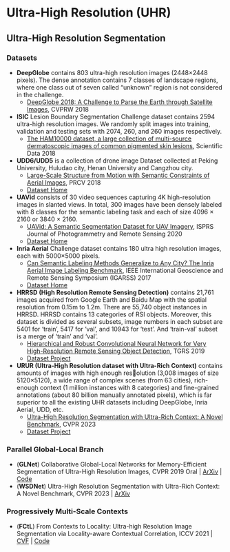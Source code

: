 # Ultra-High Resolution (UHR)

## Ultra-High Resolution Segmentation

### Datasets

* **DeepGlobe** contains 803 ultra-high resolution images (2448×2448 pixels). The dense annotation contains 7 classes of landscape regions, where one class out of seven called “unknown” region is not considered in the challenge.
    * [DeepGlobe 2018: A Challenge to Parse the Earth through Satellite Images](https://arxiv.org/abs/1805.06561), CVPRW 2018
* **ISIC** Lesion Boundary Segmentation Challenge dataset contains 2594 ultra-high resolution images. We randomly split images into training, validation and testing sets with 2074, 260, and 260 images respectively.
    * [The HAM10000 dataset, a large collection of multi-source dermatoscopic images of common pigmented skin lesions](https://arxiv.org/abs/1803.10417), Scientific Data 2018
* **UDD6/UDD5** is a collection of drone image Dataset collected at Peking University, Huludao city, Henan University and Cangzhou city.
    * [Large-Scale Structure from Motion with Semantic Constraints of Aerial Images](https://link.springer.com/chapter/10.1007/978-3-030-03398-9_30), PRCV 2018
    * [Dataset Home](https://github.com/MarcWong/UDD)
* **UAVid** consists of 30 video sequences capturing 4K high-resolution images in slanted views. In total, 300 images have been densely labeled with 8 classes for the semantic labeling task and each of size 4096 × 2160 or 3840 × 2160.
    * [UAVid: A Semantic Segmentation Dataset for UAV Imagery](https://arxiv.org/abs/1810.10438), ISPRS Journal of Photogrammetry and Remote Sensing 2020
    * [Dataset Home](https://uavid.nl/)
* **Inria Aerial** Challenge dataset contains 180 ultra high resolution images, each with 5000×5000 pixels.
    * [Can Semantic Labeling Methods Generalize to Any City? The Inria Aerial Image Labeling Benchmark](https://ieeexplore.ieee.org/document/8127684), IEEE International Geoscience and Remote Sensing Symposium (IGARSS) 2017
    * [Dataset Home](https://project.inria.fr/aerialimagelabeling/)
* **HRRSD (High Resolution Remote Sensing Detection)** contains 21,761 images acquired from Google Earth and Baidu Map with the spatial resolution from 0.15m to 1.2m. There are 55,740 object instances in HRRSD. HRRSD contains 13 categories of RSI objects. Moreover, this dataset is divided as several subsets, image numbers in each subset are 5401 for ‘train’, 5417 for ‘val’, and 10943 for ‘test’. And ‘train-val’ subset is a merge of ‘train’ and ‘val’.
    * [Hierarchical and Robust Convolutional Neural Network for Very High-Resolution Remote Sensing Object Detection](https://ieeexplore.ieee.org/document/8676107), TGRS 2019
    * [Dataset Project](https://github.com/CrazyStoneonRoad/TGRS-HRRSD-Dataset)
* **URUR (Ultra-High Resolution dataset with Ultra-Rich Context)** contains amounts of images with high enough resolution (3,008 images of size 5120×5120), a wide range of complex scenes (from 63 cities), rich-enough context (1 million instances with 8 categories) and fine-grained annotations (about 80 billion manually annotated pixels), which is far superior to all the existing UHR datasets including DeepGlobe, Inria Aerial, UDD, etc.
    * [Ultra-High Resolution Segmentation with Ultra-Rich Context: A Novel Benchmark](https://arxiv.org/abs/2305.10899), CVPR 2023
    * [Dataset Project](https://github.com/jankyee/URUR)

### Parallel Global-Local Branch

* (**GLNet**) Collaborative Global-Local Networks for Memory-Efficient Segmentation of Ultra-High Resolution Images, CVPR 2019 Oral | [ArXiv](https://arxiv.org/abs/1905.06368) | [Code](https://github.com/VITA-Group/GLNet)
* (**WSDNet**) Ultra-High Resolution Segmentation with Ultra-Rich Context: A Novel Benchmark, CVPR 2023 | [ArXiv](https://arxiv.org/abs/2305.10899)

### Progressively Multi-Scale Contexts

* (**FCtL**) From Contexts to Locality: Ultra-high Resolution Image Segmentation via Locality-aware Contextual Correlation, ICCV 2021 | [CVF](https://openaccess.thecvf.com/content/ICCV2021/papers/Li_From_Contexts_to_Locality_Ultra-High_Resolution_Image_Segmentation_via_Locality-Aware_ICCV_2021_paper.pdf) | [Code](https://github.com/liqiokkk/FCtL)
